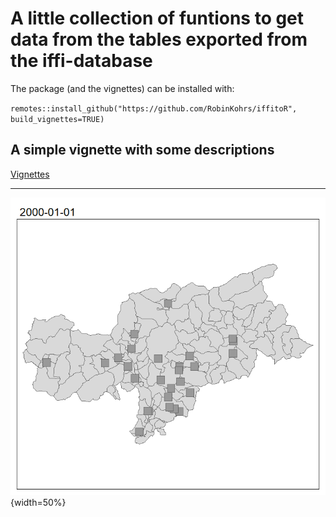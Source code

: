 # A little collection of funtions to get data from the tables exported from the iffi-database

The package (and the vignettes) can be installed with:

`remotes::install_github("https://github.com/RobinKohrs/iffitoR", build_vignettes=TRUE)`

## A simple vignette with some descriptions

[Vignettes](https://robinkohrs.github.io/iffitoR/docs/index.html)

***

![](inst/anim.gif){width=50%}




